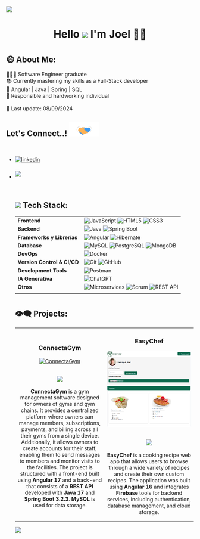 <img src="https://user-images.githubusercontent.com/73097560/115834477-dbab4500-a447-11eb-908a-139a6edaec5c.gif">
<h1 align="center"> Hello <img src="https://media.giphy.com/media/hvRJCLFzcasrR4ia7z/giphy.gif" width="35"> I'm Joel 👨‍💻</h1>

# <h2>😄 About Me:</h2>
👨🏻‍🎓 Software Engineer graduate<br>📚 Currently mastering my skills as a Full-Stack developer<br>💼 Angular | Java | Spring | SQL<br>🦾 Responsible and hardworking individual<br><br>📆 Last update: 08/09/2024

## <h2> Let's Connect..! <img src="https://github.com/0xAbdulKhalid/0xAbdulKhalid/raw/main/assets/mdImages/handshake.gif" width ="80"></h2>
  <br>
<div align='left'>
<ul>
<li>
<a href="https://www.linkedin.com/in/joelgauchia" target="_blank">
<img src="https://img.shields.io/badge/linkedin-%2300acee.svg?color=405DE6&style=for-the-badge&logo=linkedin&logoColor=white" alt=linkedin style="margin-bottom: 5px;"/>
</a>
</li>
  <br>
<li>
<a href="mailto:joelgauchia@gmail.com" target="_blank">
<img src="https://img.shields.io/badge/gmail-%23EA4335.svg?style=for-the-badge&logo=gmail&logoColor=white" t=mail style="margin-bottom: 5px;" />
</a>
</li>
   <br>
<!--
<li>
<a href="https://drive.google.com/file/d/1A4EKtOlDkg5bmNnCKI9L9Kp3TxZIdOPc/view" target="_blank">
<img src="https://img.shields.io/badge/curriculum-%2300acee.svg?color=1DA1F2&style=for-the-badge&logo=twitter&logoColor=white" alt=twitter style="margin-bottom: 5px;"/>
</a>
</li>
-->

# <h2><img src="https://media2.giphy.com/media/QssGEmpkyEOhBCb7e1/giphy.gif?cid=ecf05e47a0n3gi1bfqntqmob8g9aid1oyj2wr3ds3mg700bl&rid=giphy.gif" width ="25"> Tech Stack: </h2>

| | |
|----------|--------|
| **Frontend** | ![JavaScript](https://img.shields.io/badge/javascript-%23323330.svg?style=for-the-badge&logo=javascript&logoColor=%23F7DF1E) ![HTML5](https://img.shields.io/badge/html5-%23E34F26.svg?style=for-the-badge&logo=html5&logoColor=white) ![CSS3](https://img.shields.io/badge/css3-%231572B6.svg?style=for-the-badge&logo=css3&logoColor=white) |
| **Backend** | ![Java](https://img.shields.io/badge/java-%23ED8B00.svg?style=for-the-badge&logo=openjdk&logoColor=white) ![Spring Boot](https://img.shields.io/badge/Spring_Boot-F2F4F9?style=for-the-badge&logo=spring-boot) |
| **Frameworks y Librerías** | ![Angular](https://img.shields.io/badge/angular-white?style=for-the-badge&logo=angular&logoColor=white&color=f637e3) ![Hibernate](https://img.shields.io/badge/Hibernate-%231c1c1c.svg?style=for-the-badge&logo=hibernate&logoColor=white) |
| **Database** | ![MySQL](https://img.shields.io/badge/mysql-4479A1?style=for-the-badge&logo=mysql&logoColor=white) ![PostgreSQL](https://img.shields.io/badge/PostgreSQL-316192?style=for-the-badge&logo=postgresql&logoColor=white) ![MongoDB](https://img.shields.io/badge/-MongoDB-47A248?style=for-the-badge&logo=mongodb&logoColor=white) | 
| **DevOps** | ![Docker](https://img.shields.io/badge/Docker-2CA5E0?style=for-the-badge&logo=docker&logoColor=white) |
| **Version Control & CI/CD** | ![Git](https://img.shields.io/badge/-Git-F05032?style=for-the-badge&logo=git&logoColor=white) ![GitHub](https://img.shields.io/badge/-GitHub-181717?style=for-the-badge&logo=github&logoColor=white) |
| **Development Tools** | ![Postman](https://img.shields.io/badge/-Postman-FF6C37?style=for-the-badge&logo=postman&logoColor=white) |
| **IA Generativa** | ![ChatGPT](https://img.shields.io/badge/ChatGPT-00A67C?style=for-the-badge&logo=openai&logoColor=white) |
| **Otros** | ![Microservices](https://img.shields.io/badge/Microservices-FFCA28?style=for-the-badge&logo=microservices&logoColor=black) ![Scrum](https://img.shields.io/badge/Scrum-6DB33F?style=for-the-badge&logo=scrum&logoColor=white) ![REST API](https://img.shields.io/badge/REST%20APIs-005f69?style=for-the-badge&logo=api&logoColor=white)|
| | |

# <h2>👁‍🗨 Projects: </h2>
<table>
<tr>
<td width="50%">
<h3 align="center">ConnectaGym</h3>
<div align="center">
<a href="https://github.com/joelgauchia/ConnectaGym" target="_blank"><img src="https://github.com/joelgauchia/ConnectaGym/blob/develop/src/assets/images/image.PNG" width="400" alt="ConnectaGym"></a>
<p>
  <br>
<a href="https://github.com/joelgauchia/ConnectaGym" target="_blank">
<img src="https://img.shields.io/badge/CODE-ff9?style=for-the-badge&logo=github&logoColor=black">
</a>
</p>
<p><strong>ConnectaGym</strong> is a gym management software designed for owners of gyms and gym chains. It provides a centralized platform where owners can manage members, subscriptions, payments, and billing across all their gyms from a single device. Additionally, it allows owners to create accounts for their staff, enabling them to send messages to members and monitor visits to the facilities. The project is structured with a front-end built using <strong>Angular 17</strong> and a back-end that consists of a <strong>REST API</strong> developed with <strong>Java 17</strong> and <strong>Spring Boot 3.2.3</strong>. <strong>MySQL</strong> is used for data storage.</p>
</div>                                                                                 
</td>

<td width="50%">
<h3 align="center">EasyChef</h3>
<div align="center">                                       
<a href="https://github.com/joelgauchia/Easychef" target="_blank"><img src="https://github.com/joelgauchia/Easychef/blob/master/src/assets/images/easychef%20layout.PNG" width="400" alt="EasyChef"></a>
<p>
  <br>
<a href="https://github.com/joelgauchia/Easychef" target="_blank">
<img src="https://img.shields.io/badge/CODE-80ffaa?style=for-the-badge&logo=github&logoColor=black">
</a>
</p>
<p><strong>EasyChef</strong> is a cooking recipe web app that allows users to browse through a wide variety of recipes and create their own custom recipes. The application was built using <strong>Angular 16</strong> and integrates <strong>Firebase</strong> tools for backend services, including authentication, database management, and cloud storage.</p>
</div>
</td>
</tr>
</table>

[![](https://visitcount.itsvg.in/api?id=joelgauchia=0&color=1)](https://visitcount.itsvg.in)
